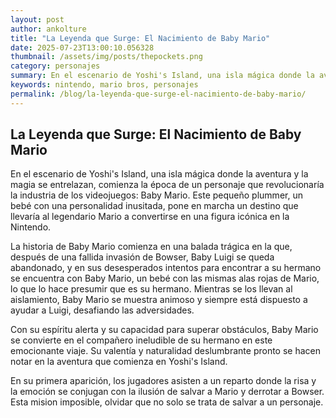 ```yaml
--- 
layout: post 
author: ankolture 
title: "La Leyenda que Surge: El Nacimiento de Baby Mario"
date: 2025-07-23T13:00:10.056328 
thumbnail: /assets/img/posts/thepockets.png
category: personajes 
summary: En el escenario de Yoshi's Island, una isla mágica donde la aventura y la magia se entrelazan, comienza la época de un personaje que revolucionaría la...
keywords: nintendo, mario bros, personajes 
permalink: /blog/la-leyenda-que-surge-el-nacimiento-de-baby-mario/ 
--- 
```


## La Leyenda que Surge: El Nacimiento de Baby Mario

En el escenario de Yoshi's Island, una isla mágica donde la aventura y la magia se entrelazan, comienza la época de un personaje que revolucionaría la industria de los videojuegos: Baby Mario. Este pequeño plummer, un bebé con una personalidad inusitada, pone en marcha un destino que llevaría al legendario Mario a convertirse en una figura icónica en la Nintendo.

La historia de Baby Mario comienza en una balada trágica en la que, después de una fallida invasión de Bowser, Baby Luigi se queda abandonado, y en sus desesperados intentos para encontrar a su hermano se encuentra con Baby Mario, un bebé con las mismas alas rojas de Mario, lo que lo hace presumir que es su hermano. Mientras se los llevan al aislamiento, Baby Mario se muestra animoso y siempre está dispuesto a ayudar a Luigi, desafiando las adversidades.

Con su espíritu alerta y su capacidad para superar obstáculos, Baby Mario se convierte en el compañero ineludible de su hermano en este emocionante viaje. Su valentía y naturalidad deslumbrante pronto se hacen notar en la aventura que comienza en Yoshi's Island.

En su primera aparición, los jugadores asisten a un reparto donde la risa y la emoción se conjugan con la ilusión de salvar a Mario y derrotar a Bowser. Esta mision imposible, olvidar que no solo se trata de salvar a un personaje.
